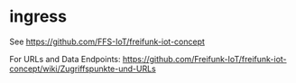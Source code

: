 # ingress

See https://github.com/FFS-IoT/freifunk-iot-concept

For URLs and Data Endpoints:
https://github.com/Freifunk-IoT/freifunk-iot-concept/wiki/Zugriffspunkte-und-URLs
